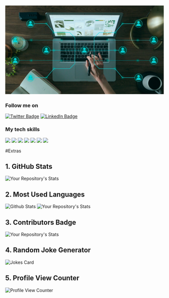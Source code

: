 
<!--
**paulnyabaro/paulnyabaro** is a ✨ _special_ ✨ repository because its `README.md` (this file) appears on your GitHub profile.

Here are some ideas to get you started:

- 🔭 I’m currently working on ...
- 🌱 I’m currently learning ...
- 👯 I’m looking to collaborate on ...
- 🤔 I’m looking for help with ...
- 💬 Ask me about ...
- 📫 How to reach me: ...
- 😄 Pronouns: ...
- ⚡ Fun fact: ...
-->


[![Paul's GitHub Banner](./assets/banner.jpg)](https://paulnyabaro.com)

### Follow me on 
[![Twitter Badge](https://img.shields.io/badge/Twitter-Profile-informational?style=flat&logo=twitter&logoColor=white&color=1CA2F1)](https://twitter.com/paulnyabaro11)
[![LinkedIn Badge](https://img.shields.io/badge/LinkedIn-Profile-informational?style=flat&logo=linkedin&logoColor=white&color=0D76A8)](https://www.linkedin.com/in/paul-nyabaro-35433114a/)


### My tech skills
[](https://img.shields.io/badge/Style-CSS-informational?style=flat&logo=css3&logoColor=white&color=4AB197)
![](https://img.shields.io/badge/Style-Sass-informational?style=flat&logo=Sass&logoColor=white&color=4AB197)
![](https://img.shields.io/badge/Code-JavaScript-informational?style=flat&logo=JavaScript&logoColor=white&color=4AB197)
![](https://img.shields.io/badge/Code-MySQL-informational?style=flat&logo=MySQL&logoColor=white&color=4AB197)
![](https://img.shields.io/badge/Test-Cypress-informational?style=flat&logo=Cypress&logoColor=white&color=4AB197)
![](https://img.shields.io/badge/Tools-GitHub-informational?style=flat&logo=GitHub&logoColor=white&color=4AB197)
![](https://img.shields.io/badge/Tools-GitLab-informational?style=flat&logo=GitLab&logoColor=white&color=4AB197)
![](https://img.shields.io/badge/Tools-Postman-informational?style=flat&logo=Postman&logoColor=white&color=4AB197)


#Extras
## 1. GitHub Stats
![Your Repository's Stats](https://github-readme-stats.vercel.app/api?username=paulnyabaro&show_icons=true)

## 2. Most Used Languages
![Github Stats](https://github-readme-stats.vercel.app/api/top-langs/?username=paulnyabaro&theme=tokyonight&hide_border=false&include_all_commits=true&count_private=true&layout=compact)
![Your Repository's Stats](https://github-readme-stats.vercel.app/api/top-langs/?username=paulnyabaro&theme=blue-green)
## 3. Contributors Badge
![Your Repository's Stats](https://contrib.rocks/image?repo=paulnyabaro/paulnyabaro)
## 4. Random Joke Generator
![Jokes Card](https://readme-jokes.vercel.app/api)
## 5. Profile View Counter
![Profile View Counter](https://komarev.com/ghpvc/?username=paulnyabaro)